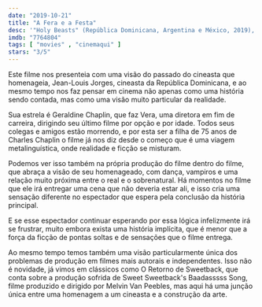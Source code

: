 ```yaml
---
date: "2019-10-21"
title: "A Fera e a Festa"
desc: '"Holy Beasts" (República Dominicana, Argentina e México, 2019), escrito por Israel Cárdenas e Laura Amelia Guzmán, dirigido por Israel Cárdenas e Laura Amelia Guzmán, com Geraldine Chaplin, Udo Kier e Luis Ospina. Escrito para o CinemAqui na cobertura da #mostrasp.'
imdb: "7764804"
tags: [ "movies" , "cinemaqui" ]
stars: "3/5"
---
```

Este filme nos presenteia com uma visão do passado do cineasta que homenageia, Jean-Louis Jorges, cineasta da República Dominicana, e ao mesmo tempo nos faz pensar em cinema não apenas como uma história sendo contada, mas como uma visão muito particular da realidade.

Sua estrela é Geraldine Chaplin, que faz Vera, uma diretora em fim de carreira, dirigindo seu último filme por opção e por idade. Todos seus colegas e amigos estão morrendo, e por esta ser a filha de 75 anos de Charles Chaplin o filme já nos diz desde o começo que é uma viagem metalinguística, onde realidade e ficção se misturam.

Podemos ver isso também na própria produção do filme dentro do filme, que abraça a visão de seu homenageado, com dança, vampiros e uma relação muito próxima entre o real e o sobrenatural. Há momentos no filme que ele irá entregar uma cena que não deveria estar ali, e isso cria uma sensação diferente no espectador que espera pela conclusão da história principal.

E se esse espectador continuar esperando por essa lógica infelizmente irá se frustrar, muito embora exista uma história implícita, que é menor que a força da ficção de pontas soltas e de sensações que o filme entrega.

Ao mesmo tempo temos também uma visão particularmente única dos problemas de produção em filmes mais autorais e independentes. Isso não é novidade, já vimos em clássicos como O Retorno de Sweetback, que conta sobre a produção sofrida de Sweet Sweetback's Baadasssss Song, filme produzido e dirigido por Melvin Van Peebles, mas aqui há uma junção única entre uma homenagem a um cineasta e a construção da arte.
